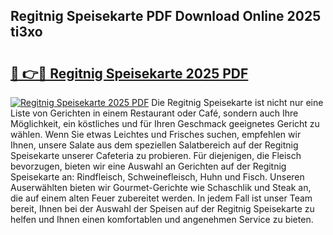 ## Regitnig Speisekarte PDF Download Online 2025 ti3xo

# <h2><a href="http://gccw6x.nevu.top/?p=Regitnig+Speisekarte">🔗 👉🔴 Regitnig Speisekarte 2025 PDF</a></h2>

[![Regitnig Speisekarte 2025 PDF](https://i.imgur.com/dBaPXMq.png)](http://gccw6x.nevu.top/?p=Regitnig+Speisekarte)
Die Regitnig Speisekarte ist nicht nur eine Liste von Gerichten in einem Restaurant oder Café, sondern auch Ihre Möglichkeit, ein köstliches und für Ihren Geschmack geeignetes Gericht zu wählen. Wenn Sie etwas Leichtes und Frisches suchen, empfehlen wir Ihnen, unsere Salate aus dem speziellen Salatbereich auf der Regitnig Speisekarte unserer Cafeteria zu probieren. Für diejenigen, die Fleisch bevorzugen, bieten wir eine Auswahl an Gerichten auf der Regitnig Speisekarte an: Rindfleisch, Schweinefleisch, Huhn und Fisch. Unseren Auserwählten bieten wir Gourmet-Gerichte wie Schaschlik und Steak an, die auf einem alten Feuer zubereitet werden. In jedem Fall ist unser Team bereit, Ihnen bei der Auswahl der Speisen auf der Regitnig Speisekarte zu helfen und Ihnen einen komfortablen und angenehmen Service zu bieten.
